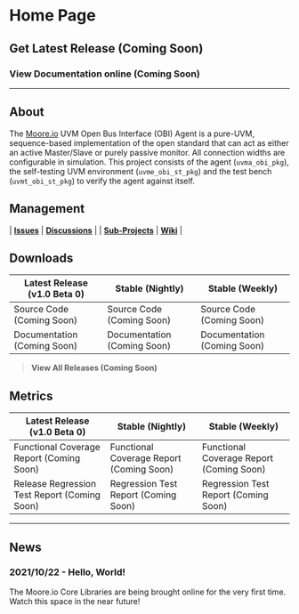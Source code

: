 # Home Page

## Get Latest Release (Coming Soon)
### View Documentation online (Coming Soon)

----------------

## About
The [Moore.io](https://www.mooreio.com) UVM Open Bus Interface (OBI) Agent is a pure-UVM, sequence-based implementation of the open standard that can act as either an active Master/Slave or purely passive monitor. All connection widths are configurable in simulation.
This project consists of the agent (`uvma_obi_pkg`), the self-testing UVM environment (`uvme_obi_st_pkg`) and the test bench (`uvmt_obi_st_pkg`) to verify the agent against itself.


## Management

| **[Issues](https://github.com/Datum-Technology-Corporation/uvma_obi/issues)** | **[Discussions](https://github.com/Datum-Technology-Corporation/uvma_obi/discussions)** |
| **[Sub-Projects](https://github.com/Datum-Technology-Corporation/uvma_obi/projects)** | **[Wiki](https://github.com/Datum-Technology-Corporation/uvma_obi/wiki)** |


## Downloads

| Latest Release (v1.0 Beta 0) | Stable (Nightly) | Stable (Weekly) |
| --------------------- | ---------------- | --------------- |
| Source Code (Coming Soon) | Source Code (Coming Soon) | Source Code (Coming Soon) |
| Documentation (Coming Soon) | Documentation (Coming Soon) | Documentation (Coming Soon) |

> **View All Releases (Coming Soon)**



## Metrics

| Latest Release (v1.0 Beta 0) | Stable (Nightly) | Stable (Weekly) |
| --------------------- | ---------------- | --------------- |
| Functional Coverage Report (Coming Soon) | Functional Coverage Report (Coming Soon) | Functional Coverage Report (Coming Soon) |
| Release Regression Test Report  (Coming Soon) | Regression Test Report (Coming Soon) | Regression Test Report (Coming Soon) |


----------------


## News
### 2021/10/22 - Hello, World!
The Moore.io Core Libraries are being brought online for the very first time. Watch this space in the near future!
